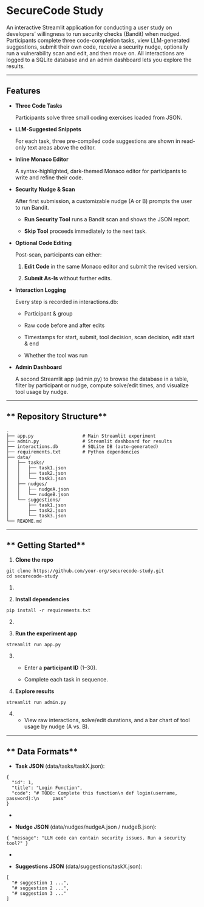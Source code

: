 
# **SecureCode Study**

  

An interactive Streamlit application for conducting a user study on developers’ willingness to run security checks (Bandit) when nudged. Participants complete three code-completion tasks, view LLM-generated suggestions, submit their own code, receive a security nudge, optionally run a vulnerability scan and edit, and then move on. All interactions are logged to a SQLite database and an admin dashboard lets you explore the results.

----------

## Features

-   **Three Code Tasks**
    
    Participants solve three small coding exercises loaded from JSON.
    
-   **LLM-Suggested Snippets**
    
    For each task, three pre-compiled code suggestions are shown in read-only text areas above the editor.
    
-   **Inline Monaco Editor**
    
    A syntax-highlighted, dark-themed Monaco editor for participants to write and refine their code.
    
-   **Security Nudge & Scan**
    
    After first submission, a customizable nudge (A or B) prompts the user to run Bandit.
    
    -   **Run Security Tool**  runs a Bandit scan and shows the JSON report.
        
    -   **Skip Tool**  proceeds immediately to the next task.
        
    
-   **Optional Code Editing**
    
    Post-scan, participants can either:
    
    1.  **Edit Code**  in the same Monaco editor and submit the revised version.
        
    2.  **Submit As-Is**  without further edits.
        
    
-   **Interaction Logging**
    
    Every step is recorded in  interactions.db:
    
    -   Participant & group
        
    -   Raw code before and after edits
        
    -   Timestamps for start, submit, tool decision, scan decision, edit start & end
        
    -   Whether the tool was run
        
    
-   **Admin Dashboard**
    
    A second Streamlit app (admin.py) to browse the database in a table, filter by participant or nudge, compute solve/edit times, and visualize tool usage by nudge.
    

----------

## ** Repository Structure**

```
.
├── app.py                  # Main Streamlit experiment
├── admin.py                # Streamlit dashboard for results
├── interactions.db         # SQLite DB (auto-generated)
├── requirements.txt        # Python dependencies
├── data/
│   ├── tasks/
│   │   ├── task1.json
│   │   ├── task2.json
│   │   └── task3.json
│   ├── nudges/
│   │   ├── nudgeA.json
│   │   └── nudgeB.json
│   └── suggestions/
│       ├── task1.json
│       ├── task2.json
│       └── task3.json
└── README.md
```

  

----------

## ** Getting Started**

1.  **Clone the repo**
    

```
git clone https://github.com/your-org/securecode-study.git
cd securecode-study
```

1.    
    
2.  **Install dependencies**
    

```
pip install -r requirements.txt
```

2.    
    
3.  **Run the experiment app**
    

```
streamlit run app.py
```

3.  -   Enter a  **participant ID**  (1–30).
        
    -   Complete each task in sequence.
        
    
4.  **Explore results**
    

```
streamlit run admin.py
```

4.  -   View raw interactions, solve/edit durations, and a bar chart of tool usage by nudge (A vs. B).
        
    

----------

## ** Data Formats**

-   **Task JSON** (data/tasks/taskX.json):
    

```
{
  "id": 1,
  "title": "Login Function",
  "code": "# TODO: Complete this function\n def login(username, password):\n     pass"
}
```

-     
    
-   **Nudge JSON** (data/nudges/nudgeA.json / nudgeB.json):
    

```
{ "message": "LLM code can contain security issues. Run a security tool?" }
```

-     
    
-   **Suggestions JSON** (data/suggestions/taskX.json):
    

```
[
  "# suggestion 1 ...",
  "# suggestion 2 ...",
  "# suggestion 3 ..."
]
```

  


